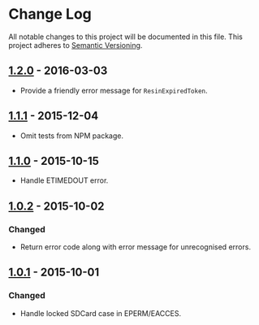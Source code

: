 # Change Log

All notable changes to this project will be documented in this file.
This project adheres to [Semantic Versioning](http://semver.org/).

## [1.2.0] - 2016-03-03

- Provide a friendly error message for `ResinExpiredToken`.

## [1.1.1] - 2015-12-04

- Omit tests from NPM package.

## [1.1.0] - 2015-10-15

- Handle ETIMEDOUT error.

## [1.0.2] - 2015-10-02

### Changed

- Return error code along with error message for unrecognised errors.

## [1.0.1] - 2015-10-01

### Changed

- Handle locked SDCard case in EPERM/EACCES.

[1.2.0]: https://github.com/resin-io-modules/resin-cli-errors/compare/v1.1.1...v1.2.0
[1.1.1]: https://github.com/resin-io-modules/resin-cli-errors/compare/v1.1.0...v1.1.1
[1.1.0]: https://github.com/resin-io-modules/resin-cli-errors/compare/v1.0.2...v1.1.0
[1.0.2]: https://github.com/resin-io-modules/resin-cli-errors/compare/v1.0.1...v1.0.2
[1.0.1]: https://github.com/resin-io-modules/resin-cli-errors/compare/v1.0.0...v1.0.1
